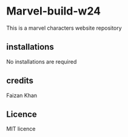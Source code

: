 # Marvel-build-w24
This is a marvel characters website repository

## installations

No installations are required

## credits

Faizan Khan

## Licence

MIT licence
